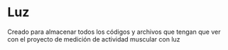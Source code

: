 # Luz
Creado para almacenar todos los códigos y archivos que tengan que ver con el proyecto de medición de actividad muscular con luz 


